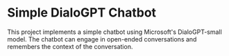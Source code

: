 # Simple DialoGPT Chatbot
This project implements a simple chatbot using Microsoft's DialoGPT-small model. The chatbot can engage in open-ended conversations and remembers the context of the conversation.
